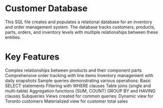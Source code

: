# Customer Database
This SQL file creates and populates a relational database for an inventory and order management system. The database tracks customers, products, parts, orders, and inventory levels with multiple relationships between these entities.

# Key Features
Complex relationships between products and their component parts
Comprehensive order tracking with line items
Inventory management with daily snapshots
Sample queries demonstrating various operations:
Basic SELECT statements
Filtering with WHERE clauses
Table joins (single and multi-table)
Aggregation functions (SUM, COUNT)
GROUP BY and HAVING clauses
Subqueries
Views created for common queries:
Dynamic view for Toronto customers
Materialized view for customer total sales
